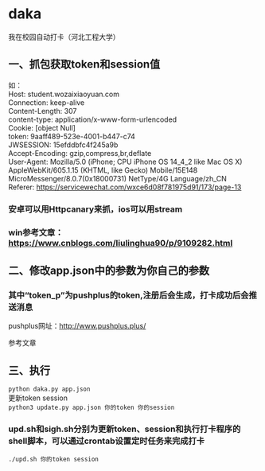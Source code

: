 # daka
我在校园自动打卡（河北工程大学）
## 一、抓包获取token和session值
如：<br/>
Host: student.wozaixiaoyuan.com<br/>
Connection: keep-alive<br/>
Content-Length: 307<br/>
content-type: application/x-www-form-urlencoded<br/>
Cookie: [object Null]<br/>
token: 9aaff489-523e-4001-b447-c74<br/>
JWSESSION: 15efddbfc4f245a9b<br/>
Accept-Encoding: gzip,compress,br,deflate<br/>
User-Agent: Mozilla/5.0 (iPhone; CPU iPhone OS 14_4_2 like Mac OS X) AppleWebKit/605.1.15 (KHTML, like Gecko) Mobile/15E148 MicroMessenger/8.0.7(0x18000731) NetType/4G Language/zh_CN<br/>
Referer: https://servicewechat.com/wxce6d08f781975d91/173/page-13<br/>

### 安卓可以用Httpcanary来抓，ios可以用stream
### win参考文章：https://www.cnblogs.com/liulinghua90/p/9109282.html 
## 二、修改app.json中的参数为你自己的参数
### 其中“token_p”为pushplus的token,注册后会生成，打卡成功后会推送消息
pushplus网址：http://www.pushplus.plus/

参考文章
## 三、执行
`python daka.py app.json`<br/>
更新token session<br/>
`python3 update.py app.json 你的token 你的session`<br/>

### upd.sh和sigh.sh分别为更新token、session和执行打卡程序的shell脚本，可以通过crontab设置定时任务来完成打卡<br/>
`./upd.sh 你的token session`<br/>

